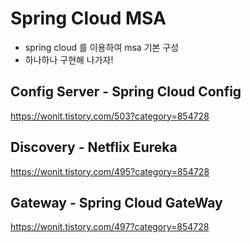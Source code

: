 # Spring Cloud MSA

- spring cloud 를 이용하여 msa 기본 구성
- 하나하나 구현해 나가자!

## Config Server - Spring Cloud Config
https://wonit.tistory.com/503?category=854728

## Discovery - Netflix Eureka
https://wonit.tistory.com/495?category=854728

## Gateway - Spring Cloud GateWay
https://wonit.tistory.com/497?category=854728